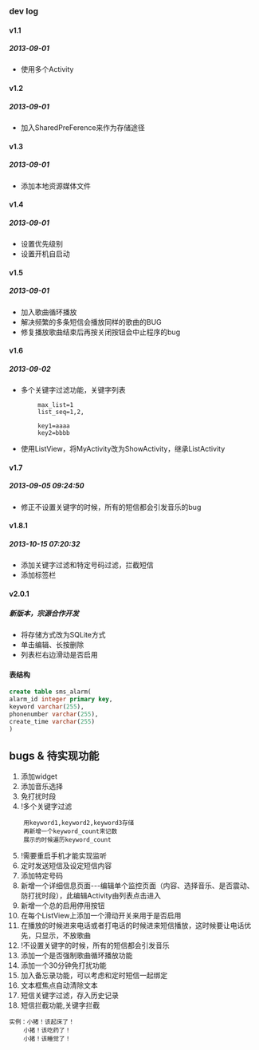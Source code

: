 ### dev log

#### v1.1
##### 2013-09-01
- 使用多个Activity

#### v1.2
##### 2013-09-01
- 加入SharedPreFerence来作为存储途径

#### v1.3
##### 2013-09-01
- 添加本地资源媒体文件
	
#### v1.4
##### 2013-09-01
- 设置优先级别
- 设置开机自启动
	
#### v1.5
##### 2013-09-01
- 加入歌曲循环播放
- 解决频繁的多条短信会播放同样的歌曲的BUG
- 修复播放歌曲结束后再按关闭按钮会中止程序的bug
	
#### v1.6
##### 2013-09-02
- 多个关键字过滤功能，关键字列表
```
		max_list=1
		list_seq=1,2,
		
		key1=aaaa
		key2=bbbb
```		
- 使用ListView，将MyActivity改为ShowActivity，继承ListActivity
	
#### v1.7
##### 2013-09-05 09:24:50
- 修正不设置关键字的时候，所有的短信都会引发音乐的bug
		
#### v1.8.1
##### 2013-10-15 07:20:32
- 添加关键字过滤和特定号码过滤，拦截短信
- 添加标签栏
	
#### v2.0.1
##### 新版本，宗源合作开发
- 将存储方式改为SQLite方式
- 单击编辑、长按删除
- 列表栏右边滑动是否启用

#### 表结构
```sql
create table sms_alarm(
alarm_id integer primary key,
keyword varchar(255),
phonenumber varchar(255),
create_time varchar(255)
)
```	

## bugs & 待实现功能
1. 添加widget
2. 添加音乐选择
3. 免打扰时段
4. !多个关键字过滤
```	
	用keyword1,keyword2,keyword3存储
	再新增一个keyword_count来记数
	展示的时候遍历keyword_count
```
5. !需要重启手机才能实现监听
6. 定时发送短信及设定短信内容
7. 添加特定号码
8. 新增一个详细信息页面---编辑单个监控页面（内容、选择音乐、是否震动、防打扰时段），此编辑Activity由列表点击进入
9. 新增一个总的启用停用按钮
10. 在每个ListView上添加一个滑动开关来用于是否启用
11. 在播放的时候进来电话或者打电话的时候进来短信播放，这时候要让电话优先，只显示，不放歌曲
12. !不设置关键字的时候，所有的短信都会引发音乐
13. 添加一个是否强制歌曲循环播放功能
14. 添加一个30分钟免打扰功能
15. 加入备忘录功能，可以考虑和定时短信一起绑定
16. 文本框焦点自动清除文本
17. 短信关键字过滤，存入历史记录
18. 短信拦截功能,关键字拦截

```
实例：小猪！该起床了！
	小猪！该吃药了！
	小猪！该睡觉了！
```